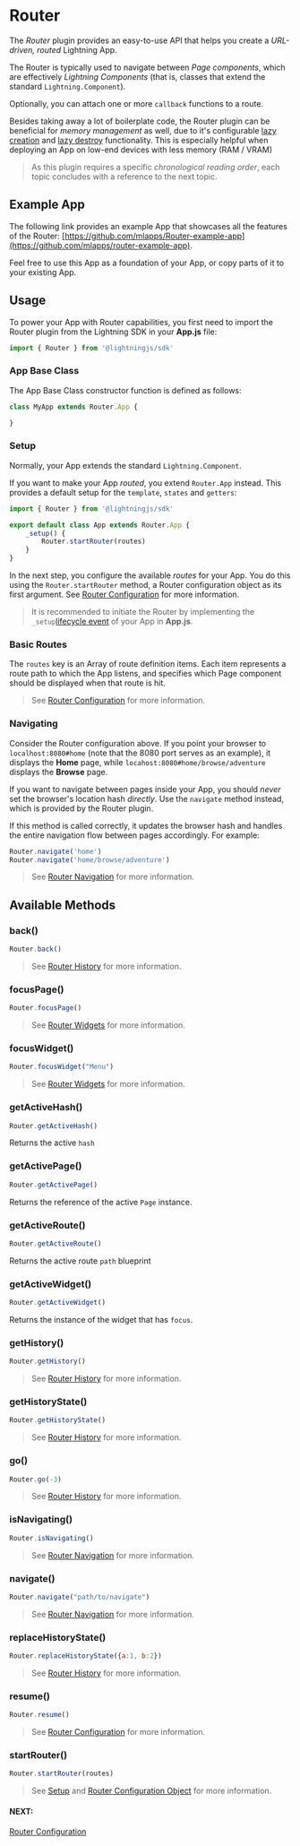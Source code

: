 # Router

The *Router* plugin provides an easy-to-use API that helps you create a *URL-driven, routed* Lightning App.

The Router is typically used to navigate between *Page components*, which are effectively *Lightning Components* (that is, classes that extend the standard `Lightning.Component`).

Optionally, you can attach one or more `callback` functions to a route.

Besides taking away a lot of boilerplate code, the Router plugin can be beneficial for *memory management* as well, due to it's configurable [lazy creation](settings.md#lazyCreate) and [lazy destroy](settings.md#lazyDestroy) functionality. This is especially helpful when deploying an App on low-end devices with less memory (RAM / VRAM)

> As this plugin requires a specific *chronological reading order*, each topic concludes with a reference to the next topic.

## Example App

The following link provides an example App that showcases all the features of the Router: [https://github.com/mlapps/Router-example-app](https://github.com/mlapps/router-example-app).

Feel free to use this App as a foundation of your App, or copy parts of it to your existing App.

## Usage

To power your App with Router capabilities, you first need to import the Router plugin from the Lightning SDK
in your **App.js** file:

```js
import { Router } from '@lightningjs/sdk'
```

### App Base Class

The App Base Class constructor function is defined as follows:

```js
class MyApp extends Router.App {

}
```

### Setup

Normally, your App extends the standard `Lightning.Component`.

If you want to make your App *routed*, you extend `Router.App` instead. This provides a default setup for the `template`, `states` and `getters`:

```js
import { Router } from '@lightningjs/sdk'

export default class App extends Router.App {
    _setup() {
        Router.startRouter(routes)
    }
}
```

In the next step, you configure the available *routes* for your App. You do this using the `Router.startRouter` method, a Router configuration object as its first argument. See [Router Configuration](configuration.md) for more information.

> It is recommended to initiate the Router by implementing the `_setup`[lifecycle event](../../../lightning-core-reference/Components/LifecycleEvents.md) of your App in **App.js**.

### Basic Routes

The `routes` key is an Array of route definition items. Each item represents a route path to which the App listens, and specifies which Page component should be displayed when that route is hit.

> See [Router Configuration](configuration.md#routes) for more information.

### Navigating

Consider the Router configuration above. If you point your browser to `localhost:8080#home` (note that the 8080 port serves as an example), it displays the **Home** page, while  `locahost:8080#home/browse/adventure` displays the **Browse** page.

If you want to navigate between pages inside your App, you should *never* set the browser's location hash *directly*.
Use the `navigate` method instead, which is provided by the Router plugin.

If this method is called correctly, it updates the browser hash and handles the entire navigation flow between pages accordingly. For example:

```js
Router.navigate('home')
Router.navigate('home/browse/adventure')
```

> See [Router Navigation](navigation.md) for more information.

## Available Methods

### back()

```js
Router.back()
```

> See [Router History](history.md#back) for more information.

### focusPage()

```js
Router.focusPage()
```

> See [Router Widgets](widgets.md#handling-focus) for more information.

### focusWidget()

```js
Router.focusWidget("Menu")
```

> See [Router Widgets](widgets.md#handling-focus) for more information.

### getActiveHash()

```js
Router.getActiveHash()
```

Returns the active `hash`

### getActivePage()

```js
Router.getActivePage()
```

Returns the reference of the active `Page` instance.

### getActiveRoute()

```js
Router.getActiveRoute()
```

Returns the active route `path` blueprint

### getActiveWidget()

```js
Router.getActiveWidget()
```

Returns the instance of the widget that has `focus`.

### getHistory()

```js
Router.getHistory()
```

> See [Router History](history.md#gethistory) for more information.

### getHistoryState()

```js
Router.getHistoryState()
```

> See [Router History](history.md#gethistorystate) for more information.

### go()

```js
Router.go(-3)
```

> See [Router History](history.md#go) for more information.

### isNavigating()

```js
Router.isNavigating()
```

> See [Router Navigation](navigation.md#is-navigating) for more information.

### navigate()

```js
Router.navigate("path/to/navigate")
```

> See [Router Navigation](navigation.md#router-navigation) for more information.

### replaceHistoryState()

```js
Router.replaceHistoryState({a:1, b:2})
```

> See [Router History](history.md#replacehistorystate) for more information.

### resume()

```js
Router.resume()
```

> See [Router Configuration](configuration.md#bootcomponent) for more information.

### startRouter()

```js
Router.startRouter(routes)
```

> See [Setup](#setup) and [Router Configuration Object](configuration.md#router-configuration) for more information.

#### NEXT:
[Router Configuration](configuration.md)
